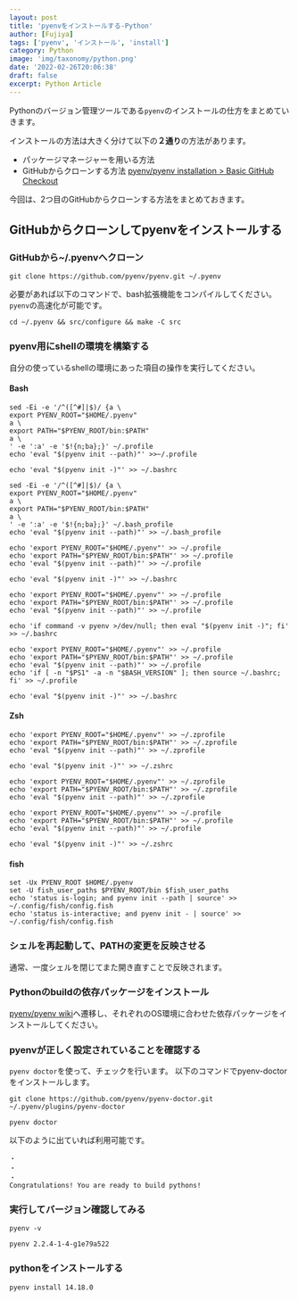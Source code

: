 ```yaml
---
layout: post
title: 'pyenvをインストールする-Python'
author: [Fujiya]
tags: ['pyenv', 'インストール', 'install']
category: Python
image: 'img/taxonomy/python.png'
date: '2022-02-26T20:06:38'
draft: false
excerpt: Python Article
---
```



Pythonのバージョン管理ツールである`pyenv`のインストールの仕方をまとめていきます。

インストールの方法は大きく分けて以下の**２通り**の方法があります。

- パッケージマネージャーを用いる方法
- GitHubからクローンする方法 [pyenv/pyenv installation > Basic GitHub Checkout](https://github.com/pyenv/pyenv#basic-github-checkout)

今回は、2つ目のGitHubからクローンする方法をまとめておきます。

## GitHubからクローンしてpyenvをインストールする

### GitHubから~/.pyenvへクローン
```bash:title=command
git clone https://github.com/pyenv/pyenv.git ~/.pyenv
```
必要があれば以下のコマンドで、bash拡張機能をコンパイルしてください。`pyenv`の高速化が可能です。
```bash:title=command
cd ~/.pyenv && src/configure && make -C src
```

### pyenv用にshellの環境を構築する

自分の使っているshellの環境にあった項目の操作を実行してください。

#### Bash

```bash:title=Debian,Ubuntu,Mint
sed -Ei -e '/^([^#]|$)/ {a \
export PYENV_ROOT="$HOME/.pyenv"
a \
export PATH="$PYENV_ROOT/bin:$PATH"
a \
' -e ':a' -e '$!{n;ba};}' ~/.profile
echo 'eval "$(pyenv init --path)"' >>~/.profile

echo 'eval "$(pyenv init -)"' >> ~/.bashrc
```
```bash:title=RedHat,Fedora,CentOS
sed -Ei -e '/^([^#]|$)/ {a \
export PYENV_ROOT="$HOME/.pyenv"
a \
export PATH="$PYENV_ROOT/bin:$PATH"
a \
' -e ':a' -e '$!{n;ba};}' ~/.bash_profile
echo 'eval "$(pyenv init --path)"' >> ~/.bash_profile

echo 'export PYENV_ROOT="$HOME/.pyenv"' >> ~/.profile
echo 'export PATH="$PYENV_ROOT/bin:$PATH"' >> ~/.profile
echo 'eval "$(pyenv init --path)"' >> ~/.profile

echo 'eval "$(pyenv init -)"' >> ~/.bashrc
```
```bash:title=SUSE
echo 'export PYENV_ROOT="$HOME/.pyenv"' >> ~/.profile
echo 'export PATH="$PYENV_ROOT/bin:$PATH"' >> ~/.profile
echo 'eval "$(pyenv init --path)"' >> ~/.profile

echo 'if command -v pyenv >/dev/null; then eval "$(pyenv init -)"; fi' >> ~/.bashrc
```
```bash:title=MacOS
echo 'export PYENV_ROOT="$HOME/.pyenv"' >> ~/.profile
echo 'export PATH="$PYENV_ROOT/bin:$PATH"' >> ~/.profile
echo 'eval "$(pyenv init --path)"' >> ~/.profile
echo 'if [ -n "$PS1" -a -n "$BASH_VERSION" ]; then source ~/.bashrc; fi' >> ~/.profile

echo 'eval "$(pyenv init -)"' >> ~/.bashrc
```

#### Zsh

```bash:title=MacOS
echo 'export PYENV_ROOT="$HOME/.pyenv"' >> ~/.zprofile
echo 'export PATH="$PYENV_ROOT/bin:$PATH"' >> ~/.zprofile
echo 'eval "$(pyenv init --path)"' >> ~/.zprofile

echo 'eval "$(pyenv init -)"' >> ~/.zshrc
```

```bash:title=他OS
echo 'export PYENV_ROOT="$HOME/.pyenv"' >> ~/.zprofile
echo 'export PATH="$PYENV_ROOT/bin:$PATH"' >> ~/.zprofile
echo 'eval "$(pyenv init --path)"' >> ~/.zprofile

echo 'export PYENV_ROOT="$HOME/.pyenv"' >> ~/.profile
echo 'export PATH="$PYENV_ROOT/bin:$PATH"' >> ~/.profile
echo 'eval "$(pyenv init --path)"' >> ~/.profile

echo 'eval "$(pyenv init -)"' >> ~/.zshrc
```

#### fish

```bash:title=fish
set -Ux PYENV_ROOT $HOME/.pyenv
set -U fish_user_paths $PYENV_ROOT/bin $fish_user_paths
echo 'status is-login; and pyenv init --path | source' >> ~/.config/fish/config.fish
echo 'status is-interactive; and pyenv init - | source' >> ~/.config/fish/config.fish
```

### シェルを再起動して、PATHの変更を反映させる

通常、一度シェルを閉じてまた開き直すことで反映されます。

<div class="ads"></div>

### Pythonのbuildの依存パッケージをインストール
[pyenv/pyenv wiki](https://github.com/pyenv/pyenv/wiki#suggested-build-environment)へ遷移し、それぞれのOS環境に合わせた依存パッケージをインストールしてください。

### pyenvが正しく設定されていることを確認する

`pyenv doctor`を使って、チェックを行います。
以下のコマンドでpyenv-doctorをインストールします。
```bash:title=command
git clone https://github.com/pyenv/pyenv-doctor.git ~/.pyenv/plugins/pyenv-doctor
```

```bash:title=command
pyenv doctor
```

以下のように出ていれば利用可能です。
```bash:title=結果
・
・
・
Congratulations! You are ready to build pythons!
```

### 実行してバージョン確認してみる
```bash:title=command
pyenv -v
```

```bash:title=結果
pyenv 2.2.4-1-4-g1e79a522
```

### pythonをインストールする
```bash:title=command
pyenv install 14.18.0
```
